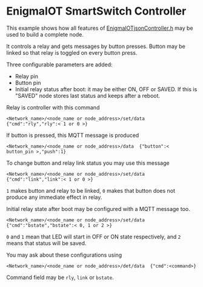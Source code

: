 # EnigmaIOT SmartSwitch Controller

This example shows how all features of [EnigmaIOTjsonController.h](https://github.com/gmag11/EnigmaIOT/blob/dev/src/EnigmaIOTjsonController.h) may be used to build a complete node.

It controls a relay and gets messages by button presses. Button may be linked so that relay is toggled on every button press.

Three configurable parameters are added:

- Relay pin
- Button pin
- Initial relay status after boot: it may be either ON, OFF or SAVED. If this is "SAVED" node stores last status and keeps after a reboot.

Relay is controller with this command

```
<Network_name>/<node_name or node_address>/set/data  {"cmd":"rly","rly":< 1 or 0 >}
```

If button is pressed, this MQTT message is produced

```
<Network_name>/<node_name or node_address>/data  {"button":< button_pin >,"push":1}
```

To change button and relay link status you may use this message

```
<Network_name>/<node_name or node_address>/set/data  {"cmd":"link","link":< 1 or 0 >}
```

`1` makes button and relay to be linked, `0` makes that button does not produce any immediate effect in relay.

Initial relay state after boot may be configured with a MQTT message too.

```
<Network_name>/<node_name or node_address>/set/data  {"cmd":"bstate","bstate":< 0, 1 or 2 >}
```

`0` and `1` mean that LED will start in OFF or ON state respectively, and `2` means that status will be saved.

You may ask about these configurations using

```
<Network_name>/<node_name or node_address>/det/data  {"cmd":<command>}
```

Command field may be `rly`, `link` or `bstate`.

 